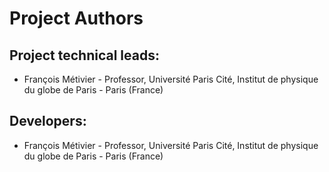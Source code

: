 Project Authors
===============


## Project technical leads:

* François Métivier - Professor, Université Paris Cité, Institut de physique du globe de Paris - Paris (France)


## Developers:

* François Métivier - Professor, Université Paris Cité, Institut de physique du globe de Paris - Paris (France)


